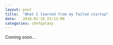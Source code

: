 ```yaml
---
layout: post
title:  "What I learned from my failed startup"
date:   2018-02-10 23:13:00
categories: chefgalaxy
---
```

Coming soon...